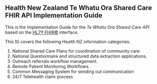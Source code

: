 ## Health New Zealand Te Whatu Ora Shared Care FHIR API Implementation Guide

This is the Implementation Guide for the *Te Whatu Ora Shared Care API* based on the [HL7® FHIR©](http://hl7.org/fhir) interface.  

This IG covers the following Health NZ information categories:

1. National Shared Care Plans for coordination of community care.
2. National Questionnaire and structured data extraction applications.
3. Outreach referrals workflow management.
4. Remote Patient Monitoring Workflows.
5. Common Messaging System for sending out communication
6. 24/7 Telehealth claim process
